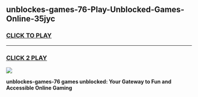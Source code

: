 
## unblockes-games-76-Play-Unblocked-Games-Online-35jyc
<h3>
<a href="https://premium76.site?title=unblockes-games-76&ref=25A">CLICK TO PLAY</a></h3>
<hr>

<h3>
<a href="https://premium76.site?title=unblockes-games-76&ref=25A">CLICK 2 PLAY</a>
  
</h3>

<a href="https://premium76.site?title=unblockes-games-76&ref=25A"><img src="https://clearcache.store/games.png"></a>


**unblockes-games-76 games unblocked: Your Gateway to Fun and Accessible Online Gaming**
